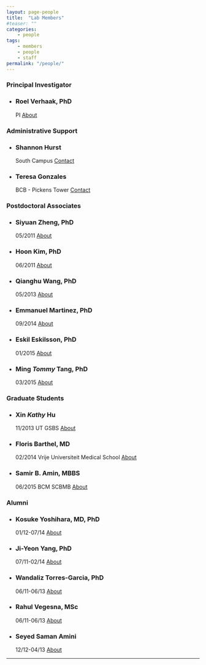 ```yaml
---
layout: page-people
title:  "Lab Members"
#teaser: ""
categories:
    - people
tags:
    - members
    - people
    - staff
permalink: "/people/"
---
```


### Principal Investigator

<ul class="ch-grid">
  <li>
    <div class="ch-item ch-img-rverhaak">
      <div class="ch-info">
        <h3>Roel Verhaak, PhD</h3>
        <p>PI <a href="{{ site.url }}/about/">About</a></p>
      </div>
    </div>
  </li>
</ul>

### Administrative Support

<ul class="ch-grid">
  <li>
    <div class="ch-item ch-img-admin1">
      <div class="ch-info">
        <h3>Shannon Hurst</h3>
        <p>South Campus <a href="{{ site.url }}/people/admin1/">Contact</a></p>
      </div>
    </div>
  </li>
  <li>
    <div class="ch-item ch-img-admin2">
      <div class="ch-info">
        <h3>Teresa Gonzales</h3>
        <p>BCB - Pickens Tower <a href="{{ site.url }}/people/admin2/">Contact</a></p>
      </div>
    </div>
  </li> 
</ul>

### Postdoctoral Associates

<ul class="ch-grid">
  <li>
    <div class="ch-item ch-img-szheng">
      <div class="ch-info">
        <h3>Siyuan Zheng, PhD</h3>
        <p>05/2011 <a href="{{ site.url }}/people/s_zheng/">About</a></p>
      </div>
    </div>
  </li>
  <li>
    <div class="ch-item ch-img-hkim">
      <div class="ch-info">
        <h3>Hoon Kim, PhD</h3>
        <p>06/2011 <a href="{{ site.url }}/people/h_kim/">About</a></p>
      </div>
    </div>
  </li>
  <li>
    <div class="ch-item ch-img-qwang">
      <div class="ch-info">
        <h3>Qianghu Wang, PhD</h3>
        <p>05/2013 <a href="{{ site.url }}/people/q_wang/">About</a></p>
      </div>
    </div>
  </li>
  <li>
    <div class="ch-item ch-img-emartinez">
      <div class="ch-info">
        <h3>Emmanuel Martinez, PhD</h3>
        <p>09/2014 <a href="{{ site.url }}/people/e_martinez/">About</a></p>
      </div>
    </div>
  </li>
  <li>
    <div class="ch-item ch-img-eeskilsson">
      <div class="ch-info">
        <h3>Eskil Eskilsson, PhD</h3>
        <p>01/2015 <a href="{{ site.url }}/people/e_eskilsson/">About</a></p>
      </div>
    </div>
  </li>
  <li>
    <div class="ch-item ch-img-mtang">
      <div class="ch-info">
        <h3>Ming <i>Tommy</i> Tang, PhD</h3>
        <p>03/2015 <a href="{{ site.url }}/people/m_tang/">About</a></p>
      </div>
    </div>
  </li>    
</ul>

### Graduate Students

<ul class="ch-grid">
  <li>
    <div class="ch-item ch-img-xkhu">
      <div class="ch-info">
        <h3>Xin <i>Kathy</i> Hu</h3>
        <p>11/2013 UT GSBS <a href="{{ site.url }}/people/k_hu/">About</a></p>
      </div>
    </div>
  </li>  
    <li>
    <div class="ch-item ch-img-fbarthel">
      <div class="ch-info">
        <h3>Floris Barthel, MD</h3>
        <p>02/2014 Vrije Universiteit Medical School <a href="{{ site.url }}/people/f_barthel/">About</a></p>
      </div>
    </div>
  </li> 
  <li>
  <div class="ch-item ch-img-sbamin">
    <div class="ch-info">
      <h3>Samir B. Amin, MBBS</h3>
      <p>06/2015 BCM SCBMB <a href="{{ site.url }}/people/s_amin/">About</a></p>
    </div>
  </div>
  </li>
  </ul>

### Alumni

<ul class="ch-grid">  
  <li>
  <div class="ch-item ch-img-kyoshihara">
    <div class="ch-info">
      <h3>Kosuke Yoshihara, MD, PhD</h3>
      <p>01/12-07/14 <a href="{{ site.url }}/people/k_yoshihara/">About</a></p>
    </div>
  </div>
  </li>
  <li>
    <div class="ch-item ch-img-jyyang">
      <div class="ch-info">
        <h3>Ji-Yeon Yang, PhD</h3>
        <p>07/11-02/14 <a href="{{ site.url }}/people/j_yang/">About</a></p>
      </div>
    </div>
  </li>
  <li>
  <div class="ch-item ch-img-wtgarcia">
    <div class="ch-info">
      <h3>Wandaliz Torres-Garcia, PhD</h3>
      <p>06/11-06/13 <a href="{{ site.url }}/people/w_garcia/">About</a></p>
    </div>
  </div>
  </li>
  <li>
  <div class="ch-item ch-img-rvegesna">
    <div class="ch-info">
      <h3>Rahul Vegesna, MSc</h3>
      <p>06/11-06/13 <a href="{{ site.url }}/people/r_vegesna/">About</a></p>
    </div>
  </div>
  </li>
  <li>
  <div class="ch-item ch-img-ssamini">
    <div class="ch-info">
      <h3>Seyed Saman Amini</h3>
      <p>12/12-04/13 <a href="{{ site.url }}/people/s_amini/">About</a></p>
    </div>
  </div>
  </li>
</ul>

***





